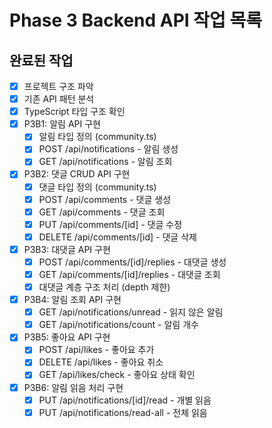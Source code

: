# Phase 3 Backend API 작업 목록

## 완료된 작업
- [x] 프로젝트 구조 파악
- [x] 기존 API 패턴 분석
- [x] TypeScript 타입 구조 확인
- [x] P3B1: 알림 API 구현
  - [x] 알림 타입 정의 (community.ts)
  - [x] POST /api/notifications - 알림 생성
  - [x] GET /api/notifications - 알림 조회
- [x] P3B2: 댓글 CRUD API 구현
  - [x] 댓글 타입 정의 (community.ts)
  - [x] POST /api/comments - 댓글 생성
  - [x] GET /api/comments - 댓글 조회
  - [x] PUT /api/comments/[id] - 댓글 수정
  - [x] DELETE /api/comments/[id] - 댓글 삭제
- [x] P3B3: 대댓글 API 구현
  - [x] POST /api/comments/[id]/replies - 대댓글 생성
  - [x] GET /api/comments/[id]/replies - 대댓글 조회
  - [x] 대댓글 계층 구조 처리 (depth 제한)
- [x] P3B4: 알림 조회 API 구현
  - [x] GET /api/notifications/unread - 읽지 않은 알림
  - [x] GET /api/notifications/count - 알림 개수
- [x] P3B5: 좋아요 API 구현
  - [x] POST /api/likes - 좋아요 추가
  - [x] DELETE /api/likes - 좋아요 취소
  - [x] GET /api/likes/check - 좋아요 상태 확인
- [x] P3B6: 알림 읽음 처리 구현
  - [x] PUT /api/notifications/[id]/read - 개별 읽음
  - [x] PUT /api/notifications/read-all - 전체 읽음